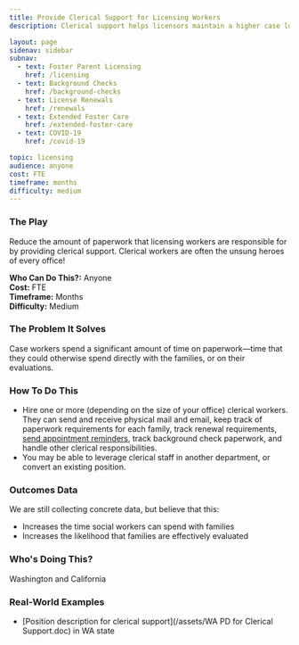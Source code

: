 ```yaml
---
title: Provide Clerical Support for Licensing Workers
description: Clerical support helps licensors maintain a higher case load with greater family satisfaction.

layout: page
sidenav: sidebar
subnav:
  - text: Foster Parent Licensing
    href: /licensing
  - text: Background Checks
    href: /background-checks
  - text: License Renewals
    href: /renewals
  - text: Extended Foster Care
    href: /extended-foster-care
  - text: COVID-19
    href: /covid-19

topic: licensing
audience: anyone
cost: FTE
timeframe: months
difficulty: medium
---
```



### The Play

Reduce the amount of paperwork that licensing workers are responsible for by providing clerical support. Clerical workers are often the unsung heroes of every office!

**Who Can Do This?:**
Anyone<br />
**Cost:**
FTE<br />
**Timeframe:**
Months<br />
**Difficulty:**
Medium<br />

### The Problem It Solves

Case workers spend a significant amount of time on paperwork—time that they could otherwise spend directly with the families, or on their evaluations.

### How To Do This

* Hire one or more (depending on the size of your office) clerical workers. They can send and receive physical mail and email, keep track of paperwork requirements for each family, track renewal requirements, [send appointment reminders](https://www.childwelfareplaybook.com/playbook/send_appointment_reminders), track background check paperwork, and handle other clerical responsibilities.
* You may be able to leverage clerical staff in another department, or convert an existing position.

### Outcomes Data

We are still collecting concrete data, but believe that this:
* Increases the time social workers can spend with families
* Increases the likelihood that families are effectively evaluated

### Who's Doing This?

Washington and California

### Real-World Examples

* [Position description for clerical support](/assets/WA PD for Clerical Support.doc) in WA state